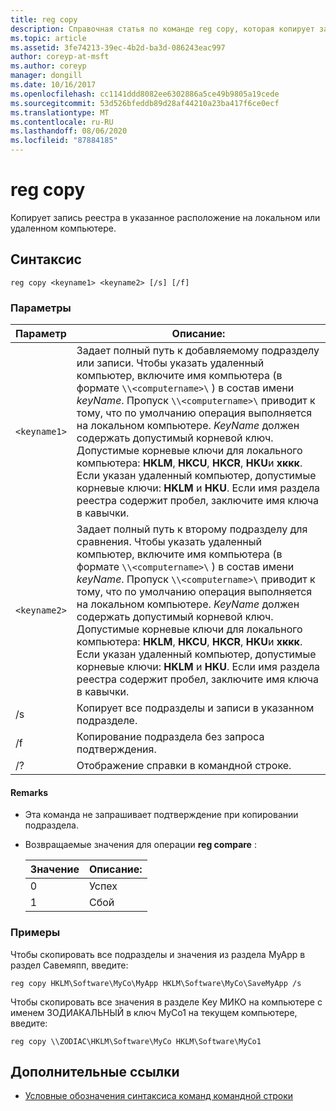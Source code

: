```yaml
---
title: reg copy
description: Справочная статья по команде reg copy, которая копирует запись реестра в указанное расположение на локальном или удаленном компьютере.
ms.topic: article
ms.assetid: 3fe74213-39ec-4b2d-ba3d-086243eac997
author: coreyp-at-msft
ms.author: coreyp
manager: dongill
ms.date: 10/16/2017
ms.openlocfilehash: cc1141ddd8082ee6302886a5ce49b9805a19cede
ms.sourcegitcommit: 53d526bfeddb89d28af44210a23ba417f6ce0ecf
ms.translationtype: MT
ms.contentlocale: ru-RU
ms.lasthandoff: 08/06/2020
ms.locfileid: "87884185"
---
```

# <a name="reg-copy"></a>reg copy

Копирует запись реестра в указанное расположение на локальном или удаленном компьютере.

## <a name="syntax"></a>Синтаксис

```
reg copy <keyname1> <keyname2> [/s] [/f]
```

### <a name="parameters"></a>Параметры

| Параметр | Описание: |
|--|--|
| `<keyname1>` | Задает полный путь к добавляемому подразделу или записи. Чтобы указать удаленный компьютер, включите имя компьютера (в формате `\\<computername>\` ) в состав имени *keyName*. Пропуск `\\<computername>\` приводит к тому, что по умолчанию операция выполняется на локальном компьютере. *KeyName* должен содержать допустимый корневой ключ. Допустимые корневые ключи для локального компьютера: **HKLM**, **HKCU**, **HKCR**, **HKU**и **хккк**. Если указан удаленный компьютер, допустимые корневые ключи: **HKLM** и **HKU**. Если имя раздела реестра содержит пробел, заключите имя ключа в кавычки. |
| `<keyname2>` | Задает полный путь к второму подразделу для сравнения. Чтобы указать удаленный компьютер, включите имя компьютера (в формате `\\<computername>\` ) в состав имени *keyName*. Пропуск `\\<computername>\` приводит к тому, что по умолчанию операция выполняется на локальном компьютере. *KeyName* должен содержать допустимый корневой ключ. Допустимые корневые ключи для локального компьютера: **HKLM**, **HKCU**, **HKCR**, **HKU**и **хккк**. Если указан удаленный компьютер, допустимые корневые ключи: **HKLM** и **HKU**. Если имя раздела реестра содержит пробел, заключите имя ключа в кавычки. |
| /s | Копирует все подразделы и записи в указанном подразделе. |
| /f | Копирование подраздела без запроса подтверждения. |
| /? | Отображение справки в командной строке. |

#### <a name="remarks"></a>Remarks

- Эта команда не запрашивает подтверждение при копировании подраздела.

- Возвращаемые значения для операции **reg compare** :

    | Значение | Описание: |
    |--|--|
    | 0 | Успех |
    | 1 | Сбой |

### <a name="examples"></a>Примеры

Чтобы скопировать все подразделы и значения из раздела MyApp в раздел Савемяпп, введите:

```
reg copy HKLM\Software\MyCo\MyApp HKLM\Software\MyCo\SaveMyApp /s
```

Чтобы скопировать все значения в разделе Key МИКО на компьютере с именем ЗОДИАКАЛЬНЫЙ в ключ MyCo1 на текущем компьютере, введите:

```
reg copy \\ZODIAC\HKLM\Software\MyCo HKLM\Software\MyCo1
```

## <a name="additional-references"></a>Дополнительные ссылки

- [Условные обозначения синтаксиса команд командной строки](command-line-syntax-key.md)

